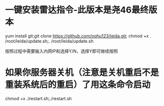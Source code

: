 # 一键安装雷达指令-此版本是尧46最终版本
yum install git;git clone https://github.com/oohu123/leida.git; chmod +x . /root/leida/update.sh;. /root/leida/update.sh

按照过程中需要输入内网IP和选择Y/N，选择Y即可继续按照

# 如果你服务器关机（注意是关机重启不是重装系统后的重启）了用这条命令启动
chmod +x ./restart.sh;./restart.sh
